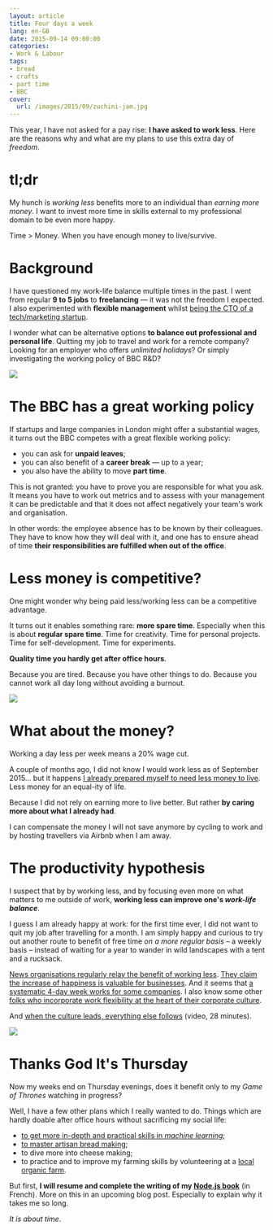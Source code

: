 ```yaml
---
layout: article
title: Four days a week
lang: en-GB
date: 2015-09-14 09:00:00
categories:
- Work & Labour
tags:
- bread
- crafts
- part time
- BBC
cover:
  url: /images/2015/09/zuchini-jam.jpg
---
```


This year, I have not asked for a pay rise: **I have asked to work less**. Here are the reasons why and what are my plans to use this extra day of *freedom*.

<!--more-->

# tl;dr

My hunch is *working less* benefits more to an individual than *earning more money*. I want to invest more time in skills external to my professional domain to be even more happy.

Time > Money. When you have enough money to live/survive.

# Background

I have questioned my work-life balance multiple times in the past. I went from regular **9 to 5 jobs** to **freelancing** — it was not the freedom I expected. I also experimented with **flexible management** whilst [being the CTO of a tech/marketing startup](/2014/why-our-startup-failed/).

I wonder what can be alternative options **to balance out professional and personal life**. Quitting my job to travel and work for a remote company? Looking for an employer who offers *unlimited holidays*? Or simply investigating the working policy of BBC R&D?

![](/images/2015/09/dumplings.jpg)

# The BBC has a great working policy

If startups and large companies in London might offer a substantial wages, it turns out the BBC competes with a great flexible working policy:

- you can ask for **unpaid leaves**;
- you can also benefit of a **career break** — up to a year;
- you also have the ability to move **part time**.

This is not granted: you have to prove you are responsible for what you ask. It means you have to work out metrics and to assess with your management it can be predictable and that it does not affect negatively your team's work and organisation.

In other words: the employee absence has to be known by their colleagues. They have to know how they will deal with it, and one has to ensure ahead of time **their responsibilities are fulfilled when out of the office**.

# Less money is competitive?

One might wonder why being paid less/working less can be a competitive advantage.

It turns out it enables something rare: **more spare time**. Especially when this is about **regular spare time**. Time for creativity. Time for personal projects. Time for self-development. Time for experiments.

**Quality time you hardly get after office hours**.

Because you are tired. Because you have other things to do. Because you cannot work all day long without avoiding a burnout.

![](/images/2015/09/pumpkin-seeds.jpg)

# What about the money?

Working a day less per week means a 20% wage cut.

A couple of months ago, I did not know I would work less as of September 2015… but it happens [I already prepared myself to need less money to live](/2015/downscaling-phase-3/). Less money for an equal-ity of life.

Because I did not rely on earning more to live better. But rather **by caring more about what I already had**.

I can compensate the money I will not save anymore by cycling to work and by hosting travellers via Airbnb when I am away.

# The productivity hypothesis

I suspect that by by working less, and by focusing even more on what matters to me outside of work, **working less can improve one's *work-life balance***.

I guess I am already happy at work: for the first time ever, I did not want to quit my job after travelling for a month. I am simply happy and curious to try out another route to benefit of free time *on a more regular basis* – a weekly basis – instead of waiting for a year to wander in wild landscapes with a tent and a rucksack.

[News organisations regularly relay the benefit of working less](http://www.theguardian.com/money/2013/feb/22/four-day-week-less-is-more). [They claim the increase of happiness is valuable for businesses](http://www.theguardian.com/lifeandstyle/2015/jul/31/work-less-produce-more). And it seems that [a systematic 4-day week works for some companies](https://medium.com/articles-by-central/central-s-4-day-week-b280d8d05999). I also know some other [folks who incorporate work flexibility at the heart of their corporate culture](http://scopyleft.fr/en/).

And [when the culture leads, everything else follows](https://vimeo.com/102774091) (video, 28 minutes).

![](/images/2015/09/bread-basket.jpg)

# Thanks God It's Thursday

Now my weeks end on Thursday evenings, does it benefit only to my *Game of Thrones* watching in progress?

Well, I have a few other plans which I really wanted to do. Things which are hardly doable after office hours without sacrificing my social life:

- [to get more in-depth and practical skills in *machine learning*](https://www.coursera.org/specializations/machine-learning);
- [to master artisan bread making](http://blog.bakerybits.co.uk/);
- to dive more into cheese making;
- to practice and to improve my farming skills by volunteering at a [local organic farm](http://www.organiclea.org.uk/).

But first, **I will resume and complete the writing of my [Node.js book](https://github.com/oncletom/nodebook)** (in French). More on this in an upcoming blog post. Especially to explain why it takes me so long.

*It is about time*.
